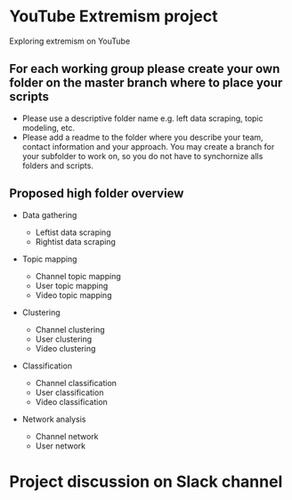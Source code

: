 # YouTube Extremism project
Exploring extremism on YouTube

## For each working group please create your own folder on the master branch where to place your scripts
- Please use a descriptive folder name e.g. left data scraping, topic modeling, etc.
- Please add a readme to the folder where you describe your team, contact information and your approach. You may create a branch for your subfolder to work on, so you do not have to synchornize alls folders and scripts.

## Proposed high folder overview

- Data gathering
  - Leftist data scraping
  - Rightist data scraping
  
- Topic mapping
  - Channel topic mapping
  - User topic mapping
  - Video topic mapping
  
- Clustering
  - Channel clustering
  - User clustering
  - Video clustering
  
- Classification
  - Channel classification
  - User classification
  - Video classification
  
- Network analysis
  - Channel network
  - User network

# Project discussion on Slack channel
